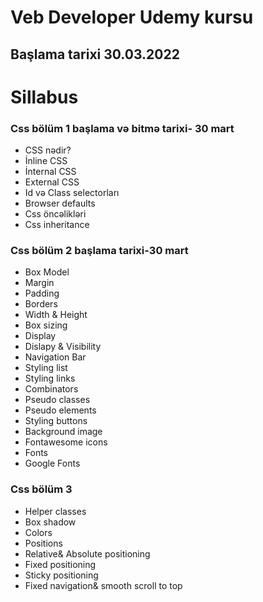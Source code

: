 # Veb Developer Udemy kursu 
## Başlama tarixi 30.03.2022
# Sillabus
### Css bölüm 1  başlama və bitmə tarixi- 30 mart 
- CSS  nədir?
- İnline CSS
- İnternal CSS
- External CSS
- Id və Class selectorları
- Browser defaults
- Css öncəlikləri
- Css inheritance 
### Css bölüm 2 başlama tarixi-30 mart 
- Box Model
- Margin
- Padding
- Borders
- Width & Height
- Box sizing
- Display
- Dislapy & Visibility
- Navigation Bar
- Styling list
- Styling links
- Combinators
- Pseudo classes
- Pseudo elements
- Styling buttons
- Background image
- Fontawesome icons
- Fonts
- Google Fonts
### Css bölüm 3
- Helper classes
- Box shadow
- Colors
- Positions
- Relative& Absolute positioning
- Fixed positioning
- Sticky positioning
- Fixed navigation& smooth scroll to top
 




